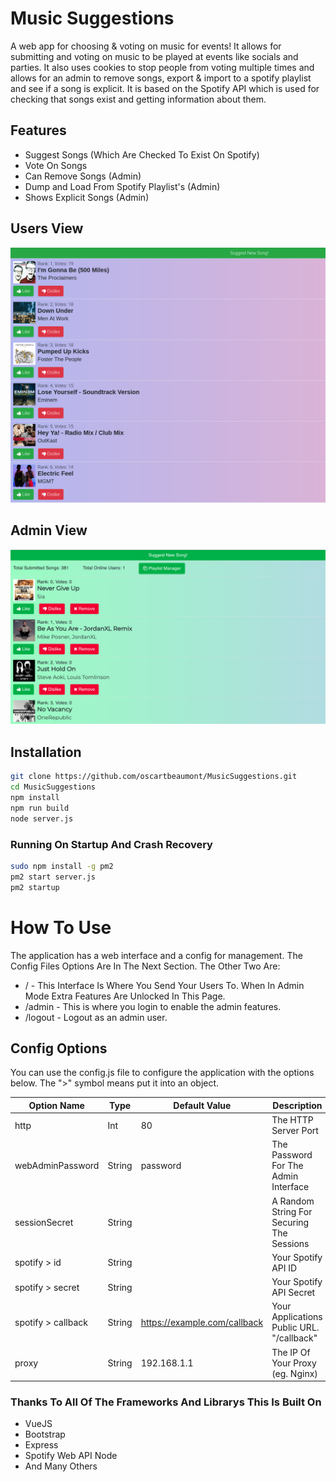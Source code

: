 # Music Suggestions
A web app for choosing & voting on music for events! It allows for submitting and voting on music to be played at events like socials and parties. It also uses cookies to stop people from voting multiple times and allows for an admin to remove songs, export & import to a spotify playlist and see if a song is explicit. It is based on the Spotify API which is used for checking that songs exist and getting information about them.

## Features
* Suggest Songs (Which Are Checked To Exist On Spotify)
* Vote On Songs
* Can Remove Songs (Admin)
* Dump and Load From Spotify Playlist's (Admin)
* Shows Explicit Songs (Admin)

## Users View
![alt text](https://github.com/oscartbeaumont/MusicSubmittions/blob/master/docs/users-view.png "Users View")

## Admin View
![alt text](https://github.com/oscartbeaumont/MusicSubmittions/blob/master/docs/admins-view.png "Admin View")

## Installation
```bash
git clone https://github.com/oscartbeaumont/MusicSuggestions.git
cd MusicSuggestions
npm install
npm run build
node server.js
```
### Running On Startup And Crash Recovery
```bash
sudo npm install -g pm2
pm2 start server.js
pm2 startup
```

# How To Use
The application has a web interface and a config for management. The Config Files Options Are In The Next Section. The Other Two Are:
* / - This Interface Is Where You Send Your Users To. When In Admin Mode Extra Features Are Unlocked In This Page.
* /admin - This is where you login to enable the admin features.
* /logout - Logout as an admin user.

## Config Options
You can use the config.js file to configure the application with the options below. The ">" symbol means put it into an object.

| Option Name        | Type   | Default Value                | Description                               |
|--------------------|--------|------------------------------|-------------------------------------------|
| http               | Int    | 80                           | The HTTP Server Port                      |
| webAdminPassword   | String | password                     | The Password For The Admin Interface      |
| sessionSecret      | String |                              | A Random String For Securing The Sessions |
| spotify > id       | String |                              | Your Spotify API ID                       |
| spotify > secret   | String |                              | Your Spotify API Secret                   |
| spotify > callback | String | https://example.com/callback | Your Applications Public URL. "/callback" |
| proxy              | String | 192.168.1.1                  | The IP Of Your Proxy (eg. Nginx)          |

### Thanks To All Of The Frameworks And Librarys This Is Built On
* VueJS
* Bootstrap
* Express
* Spotify Web API Node
* And Many Others
